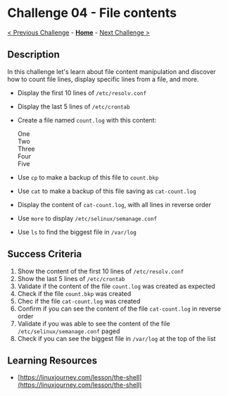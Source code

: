 # Challenge 04 - File contents

[< Previous Challenge](./Challenge-03.md) - **[Home](../README.md)** - [Next Challenge >](./Challenge-05.md)

## Description

In this challenge let's learn about file content manipulation and discover how to count file lines, display specific lines from a file, and more.

- Display the first 10 lines of `/etc/resolv.conf`
- Display the last 5 lines of `/etc/crontab`
- Create a file named `count.log` with this content:

    One<br>
    Two<br>
    Three<br>
    Four<br>
    Five

- Use `cp` to make a backup of this file to `count.bkp`
- Use `cat` to make a backup of this file saving as `cat-count.log`
- Display the content of `cat-count.log`, with all lines in reverse order
- Use `more` to display `/etc/selinux/semanage.conf`
- Use `ls` to find the biggest file in `/var/log`

## Success Criteria

1. Show the content of the first 10 lines of `/etc/resolv.conf`
2. Show the last 5 lines of `/etc/crontab`
3. Validate if the content of the file `count.log` was created as expected
4. Check if the file `count.bkp` was created 
5. Chec if the file `cat-count.log` was created
6. Confirm if you can see the content of the file `cat-count.log` in reverse order
7. Validate if you was able to see the content of the file `/etc/selinux/semanage.conf` paged
8. Check if you can see the biggest file in `/var/log` at the top of the list

## Learning Resources

- [https://linuxjourney.com/lesson/the-shell](https://linuxjourney.com/lesson/the-shell)

